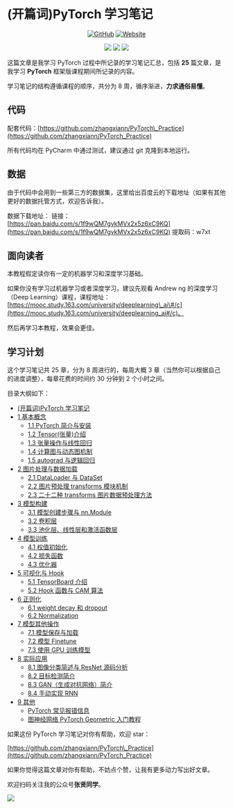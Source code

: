 # \(开篇词\)PyTorch 学习笔记

<p align='center'>
<a href="https://github.com/labuladong/fucking-algorithm" target="_blank"><img alt="GitHub" src="https://img.shields.io/github/stars/zhangxiann/PyTorch_Practice?label=Stars&style=flat-square&logo=GitHub"></a>
<a href="https://labuladong.gitbook.io/algo" target="_blank"><img alt="Website" src="https://img.shields.io/website?label=%E5%9C%A8%E7%BA%BF%E7%94%B5%E5%AD%90%E4%B9%A6&style=flat-square&down_color=blue&down_message=%E7%82%B9%E8%BF%99%E9%87%8C&up_color=blue&up_message=%E7%82%B9%E8%BF%99%E9%87%8C&url=https://pytorch.zhangxiann.com/&logo=Gitea"></a>
</p>

<p align='center'>
<a href="https://www.github.com/labuladong" target="_blank"><img src="https://img.shields.io/badge/作者-@zhangxiann-000000.svg?style=flat-square&logo=GitHub"></a>
<a href="https://www.zhihu.com/people/zhangxian/posts" target="_blank"><img src="https://img.shields.io/badge/%E7%9F%A5%E4%B9%8E-@张贤同学-000000.svg?style=flat-square&logo=Zhihu"></a>
<a href="https://image.zhangxiann.com/QRcode_8cm.jpg" target="_blank"><img src="https://img.shields.io/badge/公众号-@张贤同学-000000.svg?style=flat-square&logo=WeChat"></a>
</p>

这篇文章是我学习 PyTorch 过程中所记录的学习笔记汇总，包括 **25** 篇文章，是我学习 **PyTorch** 框架版课程期间所记录的内容。

学习笔记的结构遵循课程的顺序，共分为 8 周，循序渐进，**力求通俗易懂**。

## 代码

配套代码：[https://github.com/zhangxiann/PyTorch\_Practice](https://github.com/zhangxiann/PyTorch_Practice)

所有代码均在 PyCharm 中通过测试，建议通过 git 克隆到本地运行。

## 数据

由于代码中会用到一些第三方的数据集，这里给出百度云的下载地址（如果有其他更好的数据托管方式，欢迎告诉我）。

数据下载地址： 链接：[https://pan.baidu.com/s/1f9wQM7gvkMVx2x5z6xC9KQ](https://pan.baidu.com/s/1f9wQM7gvkMVx2x5z6xC9KQ) 提取码：w7xt

## 面向读者

本教程假定读你有一定的机器学习和深度学习基础。

如果你没有学习过机器学习或者深度学习，建议先观看 Andrew ng 的深度学习（Deep Learning）课程，课程地址： [https://mooc.study.163.com/university/deeplearning\_ai\#/c](https://mooc.study.163.com/university/deeplearning_ai#/c)。

然后再学习本教程，效果会更佳。

## 学习计划

这个学习笔记共 25 章，分为 8 周进行的，每周大概 3 章（当然你可以根据自己的进度调整），每章花费的时间约 30 分钟到 2 个小时之间。

目录大纲如下：

* [\(开篇词\)PyTorch 学习笔记](README.md)
* [1 基本概念](1-ji-ben-gai-nian/README.md)
  * [1.1 PyTorch 简介与安装](1-ji-ben-gai-nian/1.1-pytorch-jian-jie-yu-an-zhuang.md)
  * [1.2 Tensor\(张量\)介绍](1-ji-ben-gai-nian/1.2-tensor-zhang-liang-jie-shao.md)
  * [1.3 张量操作与线性回归](1-ji-ben-gai-nian/1.3-zhang-liang-cao-zuo-yu-xian-xing-hui-gui.md)
  * [1.4 计算图与动态图机制](1-ji-ben-gai-nian/1.4-ji-suan-tu-yu-dong-tai-tu-ji-zhi.md)
  * [1.5 autograd 与逻辑回归](1-ji-ben-gai-nian/1.5-autograd-yu-luo-ji-hui-gui.md)
* [2 图片处理与数据加载](2-tu-pian-chu-li-yu-shu-ju-jia-zai/README.md)
  * [2.1 DataLoader 与 DataSet](2-tu-pian-chu-li-yu-shu-ju-jia-zai/2.1-dataloader-yu-dataset.md)
  * [2.2 图片预处理 transforms 模块机制](2-tu-pian-chu-li-yu-shu-ju-jia-zai/2.2-tu-pian-yu-chu-li-transforms-mo-kuai-ji-zhi.md)
  * [2.3 二十二种 transforms 图片数据预处理方法](2-tu-pian-chu-li-yu-shu-ju-jia-zai/2.3-er-shi-er-zhong-transforms-tu-pian-shu-ju-yu-chu-li-fang-fa.md)
* [3 模型构建](3-mo-xing-gou-jian/README.md)
  * [3.1 模型创建步骤与 nn.Module](3-mo-xing-gou-jian/3.1-mo-xing-chuang-jian-bu-zhou-yu-nn.module.md)
  * [3.2 卷积层](3-mo-xing-gou-jian/3.2-juan-ji-ceng.md)
  * [3.3 池化层、线性层和激活函数层](3-mo-xing-gou-jian/3.3-chi-hua-ceng-xian-xing-ceng-he-ji-huo-han-shu-ceng.md)
* [4 模型训练](4-mo-xing-xun-lian/README.md)
  * [4.1 权值初始化](4-mo-xing-xun-lian/4.1-quan-zhi-chu-shi-hua.md)
  * [4.2 损失函数](4-mo-xing-xun-lian/4.2-sun-shi-han-shu.md)
  * [4.3 优化器](4-mo-xing-xun-lian/4.3-you-hua-qi.md)
* [5 可视化与 Hook](5-ke-shi-hua-yu-hook/README.md)
  * [5.1 TensorBoard 介绍](5-ke-shi-hua-yu-hook/5.1-tensorboard-jie-shao.md)
  * [5.2 Hook 函数与 CAM 算法](5-ke-shi-hua-yu-hook/5.2-hook-han-shu-yu-cam-suan-fa.md)
* [6 正则化](6-zheng-ze-hua/README.md)
  * [6.1 weight decay 和 dropout](6-zheng-ze-hua/6.1-weight-decay-he-dropout.md)
  * [6.2 Normalization](6-zheng-ze-hua/6.2-normalization.md)
* [7 模型其他操作](7-mo-xing-qi-ta-cao-zuo/README.md)
  * [7.1 模型保存与加载](7-mo-xing-qi-ta-cao-zuo/7.1-mo-xing-bao-cun-yu-jia-zai.md)
  * [7.2 模型 Finetune](7-mo-xing-qi-ta-cao-zuo/7.2-mo-xing-finetune.md)
  * [7.3 使用 GPU 训练模型](7-mo-xing-qi-ta-cao-zuo/7.3-shi-yong-gpu-xun-lian-mo-xing.md)
* [8 实际应用](8-shi-ji-ying-yong/README.md)
  * [8.1 图像分类简述与 ResNet 源码分析](8-shi-ji-ying-yong/8.1-tu-xiang-fen-lei-jian-shu-yu-resnet-yuan-ma-fen-xi.md)
  * [8.2 目标检测简介](8-shi-ji-ying-yong/8.2-mu-biao-jian-ce-jian-jie.md)
  * [8.3 GAN（生成对抗网络）简介](8-shi-ji-ying-yong/8.3-gan-sheng-cheng-dui-kang-wang-luo-jian-jie.md)
  * [8.4 手动实现 RNN](8-shi-ji-ying-yong/8.4-shou-dong-shi-xian-rnn.md)
* [9 其他](9-qi-ta/README.md)
  * [PyTorch 常见报错信息](9-qi-ta/pytorch-chang-jian-bao-cuo-xin-xi.md)
  * [图神经网络 PyTorch Geometric 入门教程](9-qi-ta/tu-shen-jing-wang-luo-pytorch-geometric-ru-men-jiao-cheng.md)

如果这份 PyTorch 学习笔记对你有帮助，欢迎 star：

[https://github.com/zhangxiann/PyTorch\_Practice](https://github.com/zhangxiann/PyTorch_Practice)

如果你觉得这篇文章对你有帮助，不妨点个赞，让我有更多动力写出好文章。

欢迎扫码关注我的公众号**张贤同学**。

![](https://image.zhangxiann.com/QRcode_8cm.jpg)


